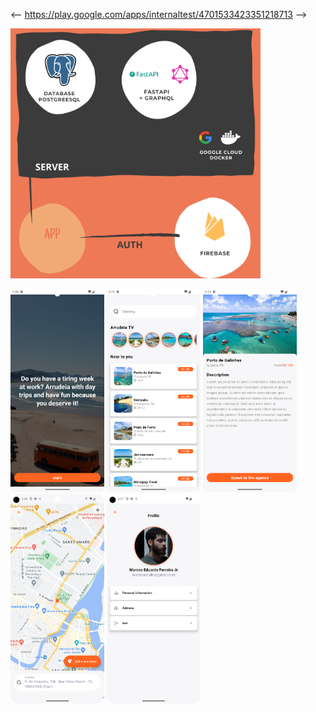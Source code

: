 <-- https://play.google.com/apps/internaltest/4701533423351218713 -->

<img src="./showcase/bigpicture.png" width="400"></img>


 <img src="./showcase/onboarding" width="150"></img>
 <img src="./showcase/home.png" width="150"></img>
 <img src="./showcase/trip_detail.png" width="150"></img>
 <img src="./showcase/arrudeia.png" width="150"></img>
 <img src="./showcase/profile.png" width="150"></img>
 
